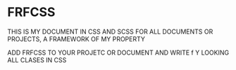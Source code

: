 # FRFCSS

THIS IS MY DOCUMENT IN CSS AND SCSS FOR ALL DOCUMENTS OR PROJECTS, A FRAMEWORK OF MY PROPERTY

ADD FRFCSS TO YOUR PROJETC OR DOCUMENT AND WRITE f Y LOOKING ALL CLASES IN CSS

